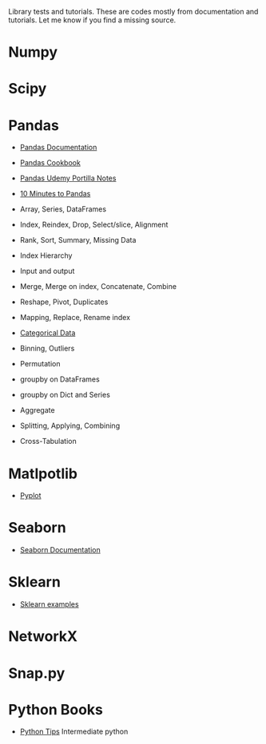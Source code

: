 Library tests and tutorials.
These are codes mostly from documentation and tutorials.
Let me know if you find a missing source. 

# Numpy

# Scipy

# Pandas
- [Pandas Documentation](http://pandas.pydata.org/pandas-docs/stable/index.html)
- [Pandas Cookbook](http://nbviewer.jupyter.org/github/jvns/pandas-cookbook/tree/v0.1/)
- [Pandas Udemy Portilla Notes](https://github.com/jmportilla/Udemy-notes)
- [10 Minutes to Pandas](http://pandas.pydata.org/pandas-docs/stable/10min.html)

- Array, Series, DataFrames
- Index, Reindex, Drop, Select/slice, Alignment
- Rank, Sort, Summary, Missing Data
- Index Hierarchy
- Input and output
- Merge, Merge on index, Concatenate, Combine 
- Reshape, Pivot, Duplicates
- Mapping, Replace, Rename index
- [Categorical Data](http://pandas.pydata.org/pandas-docs/stable/categorical.html)
- Binning, Outliers
- Permutation 
- groupby on DataFrames
- groupby on Dict and Series
- Aggregate
- Splitting, Applying, Combining
- Cross-Tabulation 

# Matlpotlib
- [Pyplot](http://matplotlib.org/api/pyplot_api.html)

# Seaborn
- [Seaborn Documentation](https://seaborn.pydata.org/tutorial.html)

# Sklearn
- [Sklearn examples](http://scikit-learn.org/stable/auto_examples/index.html) 

# NetworkX

# Snap.py

# Python Books
- [Python Tips](http://book.pythontips.com/en/latest/index.html) Intermediate python
